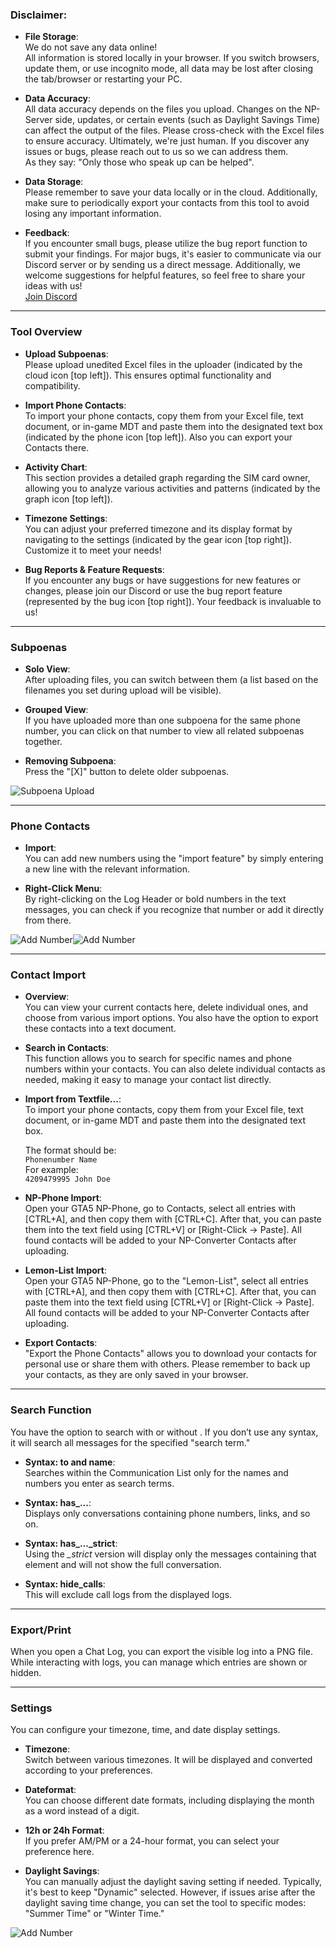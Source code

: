 ### Disclaimer:
- **File Storage**:     
  We do not save any data online!      
  All information is stored locally in your browser. If you switch browsers, update them, or use incognito mode, all data may be lost after closing the tab/browser or restarting your PC.

- **Data Accuracy**:     
  All data accuracy depends on the files you upload. Changes on the NP-Server side, updates, or certain events (such as Daylight Savings Time) can affect the output of the files. Please cross-check with the Excel files to ensure accuracy. Ultimately, we're just human. If you discover any issues or bugs, please reach out to us so we can address them.   
  As they say: "Only those who speak up can be helped".

- **Data Storage**:    
  Please remember to save your data locally or in the cloud. Additionally, make sure to periodically export your contacts from this tool to avoid losing any important information.

- **Feedback**:     
  If you encounter small bugs, please utilize the bug report function to submit your findings. For major bugs, it's easier to communicate via our Discord server or by sending us a direct message. Additionally, we welcome suggestions for helpful features, so feel free to share your ideas with us!    
  [Join Discord](https://discord.gg/e3t8EHKGp3)
  
---

### Tool Overview
- **Upload Subpoenas**:   
  Please upload unedited Excel files in the uploader (indicated by the cloud icon [top left]). This ensures optimal functionality and compatibility.

- **Import Phone Contacts**:  
  To import your phone contacts, copy them from your Excel file, text document, or in-game MDT and paste them into the designated text box (indicated by the phone icon [top left]). Also you can export your Contacts there.

- **Activity Chart**:  
  This section provides a detailed graph regarding the SIM card owner, allowing you to analyze various activities and patterns (indicated by the graph icon [top left]).

- **Timezone Settings**:  
  You can adjust your preferred timezone and its display format by navigating to the settings (indicated by the gear icon [top right]). Customize it to meet your needs!

- **Bug Reports & Feature Requests**:  
  If you encounter any bugs or have suggestions for new features or changes, please join our Discord or use the bug report feature (represented by the bug icon [top right]). Your feedback is invaluable to us!
  
---

### Subpoenas
- **Solo View**:  
  After uploading files, you can switch between them (a list based on the filenames you set during upload will be visible).

- **Grouped View**:   
  If you have uploaded more than one subpoena for the same phone number, you can click on that number to view all related subpoenas together.

- **Removing Subpoena**:  
  Press the "[X]" button to delete older subpoenas.

![Subpoena Upload](https://sushiingit.github.io/np_csv_converter/resources/public/image/help/phoneUpload.png "Subpoena Upload")

---

### Phone Contacts
- **Import**:  
  You can add new numbers using the "import feature" by simply entering a new line with the relevant information.

- **Right-Click Menu**:  
  By right-clicking on the Log Header or bold numbers in the text messages, you can check if you recognize that number or add it directly from there.

![Add Number](https://sushiingit.github.io/np_csv_converter/resources/public/image/help/phoneAddnumber.png "Add Number")![Add Number](https://sushiingit.github.io/np_csv_converter/resources/public/image/help/phoneAddnumber2.png "Add Number")

---
### Contact Import
  - **Overview**:  
    You can view your current contacts here, delete individual ones, and choose from various import options. You also have the option to export these contacts into a text document.

- **Search in Contacts**:  
    This function allows you to search for specific names and phone numbers within your contacts. You can also delete individual contacts as needed, making it easy to manage your contact list directly.

- **Import from Textfile...**:    
    To import your phone contacts, copy them from your Excel file, text document, or in-game MDT and paste them into the designated text box.  
      
    The format should be:  
    `Phonenumber Name`  
    For example:  
    `4209479995 John Doe`

- **NP-Phone Import**:    
    Open your GTA5 NP-Phone, go to Contacts, select all entries with [CTRL+A], and then copy them with [CTRL+C]. After that, you can paste them into the text field using [CTRL+V] or [Right-Click -> Paste]. All found contacts will be added to your NP-Converter Contacts after uploading.

- **Lemon-List Import**:    
    Open your GTA5 NP-Phone, go to the "Lemon-List", select all entries with [CTRL+A], and then copy them with [CTRL+C]. After that, you can paste them into the text field using [CTRL+V] or [Right-Click -> Paste]. All found contacts will be added to your NP-Converter Contacts after uploading.

- **Export Contacts**:    
    "Export the Phone Contacts" allows you to download your contacts for personal use or share them with others. Please remember to back up your contacts, as they are only saved in your browser.

--- 

### Search Function
  You have the option to search with or without <syntax>. If you don’t use any syntax, it will search all messages for the specified "search term."

- **Syntax: to and name**:     
  Searches within the Communication List only for the names and numbers you enter as search terms.

- **Syntax: has_...**:   
  Displays only conversations containing phone numbers, links, and so on.
  
- **Syntax: has_..._strict**:    
  Using the *_strict* version will display only the messages containing that element and will not show the full conversation.

- **Syntax: hide_calls**:    
  This will exclude call logs from the displayed logs.

---

### Export/Print
  When you open a Chat Log, you can export the visible log into a PNG file.
  While interacting with logs, you can manage which entries are shown or hidden.

---

### Settings
  You can configure your timezone, time, and date display settings.

- **Timezone**:  
 Switch between various timezones. It will be displayed and converted according to your preferences.

- **Dateformat**:  
  You can choose different date formats, including displaying the month as a word instead of a digit.

- **12h or 24h Format**:  
  If you prefer AM/PM or a 24-hour format, you can select your preference here.

- **Daylight Savings**:  
  You can manually adjust the daylight saving setting if needed. Typically, it's best to keep "Dynamic" selected. However, if issues arise after the daylight saving time change, you can set the tool to specific modes: "Summer Time" or "Winter Time."

![Add Number](https://sushiingit.github.io/np_csv_converter/resources/public/image/help/settings2.png "Add Number")

